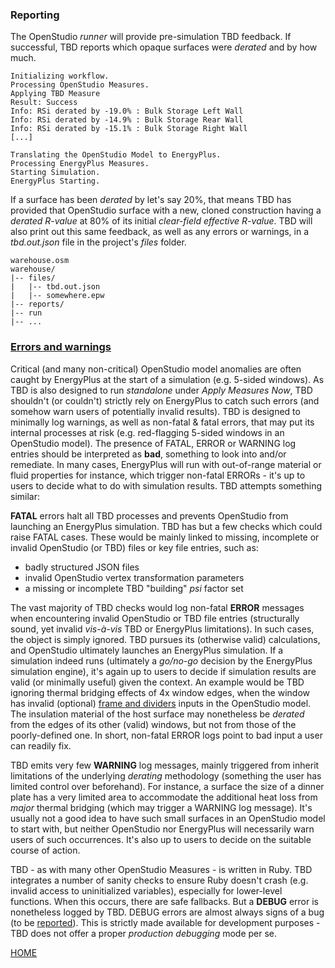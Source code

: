 ### Reporting

The OpenStudio _runner_ will provide pre-simulation TBD feedback. If successful, TBD reports which opaque surfaces were _derated_ and by how much.
```
Initializing workflow.
Processing OpenStudio Measures.
Applying TBD Measure
Result: Success
Info: RSi derated by -19.0% : Bulk Storage Left Wall
Info: RSi derated by -14.9% : Bulk Storage Rear Wall
Info: RSi derated by -15.1% : Bulk Storage Right Wall
[...]

Translating the OpenStudio Model to EnergyPlus.
Processing EnergyPlus Measures.
Starting Simulation.
EnergyPlus Starting.
```
If a surface has been _derated_ by let's say 20%, that means TBD has provided that OpenStudio surface with a new, cloned construction having a _derated R-value_ at 80% of its initial _clear-field effective R-value_. TBD will also print out this same feedback, as well as any errors or warnings, in a _tbd.out.json_ file in the project's _files_ folder.
```
warehouse.osm
warehouse/
|-- files/
|   |-- tbd.out.json
|   |-- somewhere.epw
|-- reports/
|-- run
|-- ...
```
### [Errors and warnings](#errors-and-warnings)

Critical (and many non-critical) OpenStudio model anomalies are often caught by EnergyPlus at the start of a simulation (e.g. 5-sided windows). As TBD is also designed to run _standalone_ under _Apply Measures Now_, TBD shouldn't (or couldn't) strictly rely on EnergyPlus to catch such errors (and somehow warn users of potentially invalid results). TBD is designed to minimally log warnings, as well as non-fatal & fatal errors, that may put its internal processes at risk (e.g. red-flagging 5-sided windows in an OpenStudio model). The presence of FATAL, ERROR or WARNING log entries should be interpreted as __bad__, something to look into and/or remediate. In many cases, EnergyPlus will run with out-of-range material or fluid properties for instance, which trigger non-fatal ERRORs - it's up to users to decide what to do with simulation results. TBD attempts something similar:

__FATAL__ errors halt all TBD processes and prevents OpenStudio from launching an EnergyPlus simulation. TBD has but a few checks which could raise FATAL cases. These would be mainly linked to missing, incomplete or invalid OpenStudio (or TBD) files or key file entries, such as:

- badly structured JSON files
- invalid OpenStudio vertex transformation parameters
- a missing or incomplete TBD "building" _psi_ factor set

The vast majority of TBD checks would log non-fatal __ERROR__ messages when encountering invalid OpenStudio or TBD file entries (structurally sound, yet invalid _vis-à-vis_ TBD or EnergyPlus limitations). In such cases, the object is simply ignored. TBD pursues its (otherwise valid) calculations, and OpenStudio ultimately launches an EnergyPlus simulation. If a simulation indeed runs (ultimately a _go/no-go_ decision by the EnergyPlus simulation engine), it's again up to users to decide if simulation results are valid (or minimally useful) given the context. An example would be TBD ignoring thermal bridging effects of 4x window edges, when the window has invalid (optional) [frame and dividers](./subs.html#frame-and-dividers "TBD fenestration options") inputs in the OpenStudio model. The insulation material of the host surface may nonetheless be _derated_ from the edges of its other (valid) windows, but not from those of the poorly-defined one. In short, non-fatal ERROR logs point to bad input a user can readily fix.

TBD emits very few __WARNING__ log messages, mainly triggered from inherit limitations of the underlying _derating_ methodology (something the user has limited control over beforehand). For instance, a surface the size of a dinner plate has a very limited area to accommodate the additional heat loss from _major_ thermal bridging (which may trigger a WARNING log message). It's usually not a good idea to have such small surfaces in an OpenStudio model to start with, but neither OpenStudio nor EnergyPlus will necessarily warn users of such occurrences. It's also up to users to decide on the suitable course of action.

TBD - as with many other OpenStudio Measures - is written in Ruby. TBD integrates a number of sanity checks to ensure Ruby doesn't crash (e.g. invalid access to uninitialized variables), especially for lower-level functions. When this occurs, there are safe fallbacks. But a __DEBUG__ error is nonetheless logged by TBD. DEBUG errors are almost always signs of a bug (to be [reported](https://github.com/rd2/tbd/issues)). This is strictly made available for development purposes - TBD does not offer a proper _production debugging_ mode per se.

[HOME](../index.html "Thermal Bridging & Derating")
